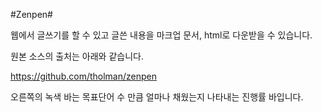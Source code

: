 #Zenpen#


웹에서 글쓰기를 할 수 있고 글쓴 내용을 마크업 문서, html로 다운받을 수 있습니다.

원본 소스의 출처는 아래와 같습니다.

https://github.com/tholman/zenpen

오른쪽의 녹색 바는 목표단어 수 만큼 얼마나 채웠는지 나타내는 진행률 바입니다.